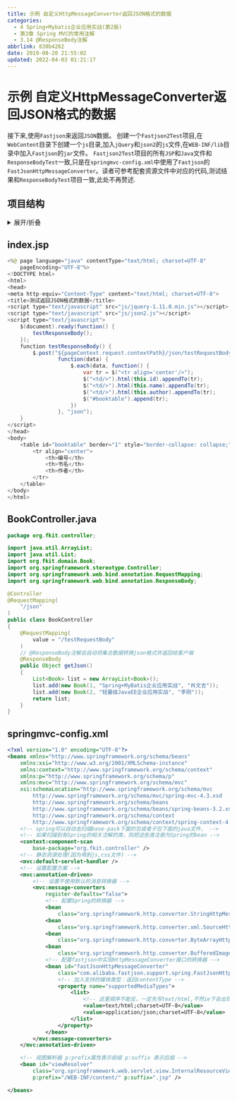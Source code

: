 ```yaml
---
title: 示例 自定义HttpMessageConverter返回JSON格式的数据
categories: 
  - 4 Spring+Mybatis企业应用实战(第2版)
  - 第3章 Spring MVC的常用注解
  - 3.14 @ResponseBody注解
abbrlink: 830b4262
date: 2019-08-20 21:55:02
updated: 2022-04-03 01:21:17
---
```

# 示例 自定义HttpMessageConverter返回JSON格式的数据
接下来,使用`Fastjson`来返回`JSON`数据。
创建一个`Fastjson2Test`项目,在`WebContent`目录下创建一个`js`目录,加入`jQuery`和`json2`的`js`文件,在`WEB-INF/lib`目录中加入`Fastjson`的`jar`文件。
`Fastjson2Test`项目的所有`JSP`和`Java`文件和`ResponseBodyTest`一致,只是在`springmvc-config.xml`中使用了`Fastjson`的`FastJsonHttpMessageConverter`。读者可参考配套资源文件中对应的代码,测试结果和`ResponseBodyTest`项目一致,此处不再赘述.
## 项目结构
<details><summary>展开/折叠</summary><pre>
G:\Desktop\随书源码\Spring+Mybatis企业应用实战(第2版)\codes\03\Fastjson2Test
├─src\
│ └─org\
│   └─fkit\
│     ├─controller\
│     │ └─<a href="#BookController-java">BookController.java</a>
│     └─domain\
│       └─Book.java
└─WebContent\
  ├─<a href="#index-jsp">index.jsp</a>
  ├─js\
  │ ├─jquery-1.11.0.min.js
  │ ├─jquery-migrate-1.2.1.min.js
  │ └─json2.js
  ├─META-INF\
  │ └─MANIFEST.MF
  └─WEB-INF\
    ├─lib\
    │ ├─commons-logging-1.2.jar
    │ ├─<mark>fastjson-1.2.9.jar</mark>
    │ ├─spring-aop-5.0.1.RELEASE.jar
    │ ├─spring-aspects-5.0.1.RELEASE.jar
    │ ├─spring-beans-5.0.1.RELEASE.jar
    │ ├─spring-context-5.0.1.RELEASE.jar
    │ ├─spring-context-indexer-5.0.1.RELEASE.jar
    │ ├─spring-context-support-5.0.1.RELEASE.jar
    │ ├─spring-core-5.0.1.RELEASE.jar
    │ ├─spring-expression-5.0.1.RELEASE.jar
    │ ├─spring-instrument-5.0.1.RELEASE.jar
    │ ├─spring-jcl-5.0.1.RELEASE.jar
    │ ├─spring-jdbc-5.0.1.RELEASE.jar
    │ ├─spring-jms-5.0.1.RELEASE.jar
    │ ├─spring-messaging-5.0.1.RELEASE.jar
    │ ├─spring-orm-5.0.1.RELEASE.jar
    │ ├─spring-oxm-5.0.1.RELEASE.jar
    │ ├─spring-test-5.0.1.RELEASE.jar
    │ ├─spring-tx-5.0.1.RELEASE.jar
    │ ├─spring-web-5.0.1.RELEASE.jar
    │ ├─spring-webflux-5.0.1.RELEASE.jar
    │ ├─spring-webmvc-5.0.1.RELEASE.jar
    │ └─spring-websocket-5.0.1.RELEASE.jar
    ├─springmvc-config.xml
    └─web.xml

</pre></details>

## index.jsp
```java
<%@ page language="java" contentType="text/html; charset=UTF-8"
    pageEncoding="UTF-8"%>
<!DOCTYPE html>
<html>
<head>
<meta http-equiv="Content-Type" content="text/html; charset=UTF-8">
<title>测试返回JSON格式的数据</title>
<script type="text/javascript" src="js/jquery-1.11.0.min.js"></script>
<script type="text/javascript" src="js/json2.js"></script>
<script type="text/javascript">
    $(document).ready(function() {
        testResponseBody();
    });
    function testResponseBody() {
        $.post("${pageContext.request.contextPath}/json/testRequestBody", null,
                function(data) {
                    $.each(data, function() {
                        var tr = $("<tr align='center'/>");
                        $("<td/>").html(this.id).appendTo(tr);
                        $("<td/>").html(this.name).appendTo(tr);
                        $("<td/>").html(this.author).appendTo(tr);
                        $("#booktable").append(tr);
                    })
                }, "json");
    }
</script>
</head>
<body>
    <table id="booktable" border="1" style="border-collapse: collapse;">
        <tr align="center">
            <th>编号</th>
            <th>书名</th>
            <th>作者</th>
        </tr>
    </table>
</body>
</html>
```
## BookController.java
```java
package org.fkit.controller;

import java.util.ArrayList;
import java.util.List;
import org.fkit.domain.Book;
import org.springframework.stereotype.Controller;
import org.springframework.web.bind.annotation.RequestMapping;
import org.springframework.web.bind.annotation.ResponseBody;

@Controller
@RequestMapping(
    "/json"
)
public class BookController
{
    @RequestMapping(
        value = "/testRequestBody"
    )
    // @ResponseBody注解会自动将集合数据转换json格式并返回给客户端
    @ResponseBody
    public Object getJson()
    {
        List<Book> list = new ArrayList<Book>();
        list.add(new Book(1, "Spring+MyBatis企业应用实战", "肖文吉"));
        list.add(new Book(2, "轻量级JavaEE企业应用实战", "李刚"));
        return list;
    }
}
```
## springmvc-config.xml
```xml
<?xml version="1.0" encoding="UTF-8"?>
<beans xmlns="http://www.springframework.org/schema/beans"
    xmlns:xsi="http://www.w3.org/2001/XMLSchema-instance"
    xmlns:context="http://www.springframework.org/schema/context"
    xmlns:p="http://www.springframework.org/schema/p"
    xmlns:mvc="http://www.springframework.org/schema/mvc"
    xsi:schemaLocation="http://www.springframework.org/schema/mvc
        http://www.springframework.org/schema/mvc/spring-mvc-4.3.xsd
        http://www.springframework.org/schema/beans
        http://www.springframework.org/schema/beans/spring-beans-3.2.xsd
        http://www.springframework.org/schema/context
        http://www.springframework.org/schema/context/spring-context-4.3.xsd">
    <!-- spring可以自动去扫描base-pack下面的包或者子包下面的java文件， -->
    <!-- 如果扫描到有Spring的相关注解的类，则把这些类注册为Spring的bean -->
    <context:component-scan
        base-package="org.fkit.controller" />
    <!-- 静态资源处理(因为用到js,css文件) -->
    <mvc:default-servlet-handler />
    <!-- 设置配置方案 -->
    <mvc:annotation-driven>
        <!-- 设置不使用默认的消息转换器 -->
        <mvc:message-converters
            register-defaults="false">
            <!-- 配置Spring的转换器 -->
            <bean
                class="org.springframework.http.converter.StringHttpMessageConverter" />
            <bean
                class="org.springframework.http.converter.xml.SourceHttpMessageConverter" />
            <bean
                class="org.springframework.http.converter.ByteArrayHttpMessageConverter" />
            <bean
                class="org.springframework.http.converter.BufferedImageHttpMessageConverter" />
            <!-- 配置fastjson中实现HttpMessageConverter接口的转换器 -->
            <bean id="fastJsonHttpMessageConverter"
                class="com.alibaba.fastjson.support.spring.FastJsonHttpMessageConverter">
                <!-- 加入支持的媒体类型：返回contentType -->
                <property name="supportedMediaTypes">
                    <list>
                        <!-- 这里顺序不能反，一定先写text/html,不然ie下会出现下载提示 -->
                        <value>text/html;charset=UTF-8</value>
                        <value>application/json;charset=UTF-8</value>
                    </list>
                </property>
            </bean>
        </mvc:message-converters>
    </mvc:annotation-driven>

    <!-- 视图解析器 p:prefix属性表示前缀 p:suffix 表示后缀 -->
    <bean id="viewResolver"
        class="org.springframework.web.servlet.view.InternalResourceViewResolver"
        p:prefix="/WEB-INF/content/" p:suffix=".jsp" />

</beans>
```

